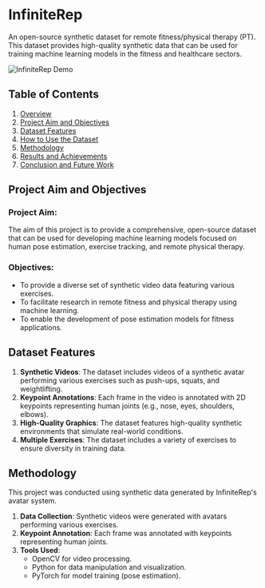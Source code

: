 # InfiniteRep
An open-source synthetic dataset for remote fitness/physical therapy (PT). This dataset provides high-quality synthetic data that can be used for training machine learning models in the fitness and healthcare sectors.

![InfiniteRep Demo](https://production-media.paperswithcode.com/datasets/79dc28fc-1373-4daa-82fd-04bbab7e70c0.gif)

## Table of Contents
1. [Overview](#overview)
2. [Project Aim and Objectives](#project-aim-and-objectives)
3. [Dataset Features](#dataset-features)
4. [How to Use the Dataset](#how-to-use-the-dataset)
5. [Methodology](#methodology)
6. [Results and Achievements](#results-and-achievements)
7. [Conclusion and Future Work](#conclusion-and-future-work)

## Project Aim and Objectives

### Project Aim:
The aim of this project is to provide a comprehensive, open-source dataset that can be used for developing machine learning models focused on human pose estimation, exercise tracking, and remote physical therapy.

### Objectives:
- To provide a diverse set of synthetic video data featuring various exercises.
- To facilitate research in remote fitness and physical therapy using machine learning.
- To enable the development of pose estimation models for fitness applications.

## Dataset Features

1. **Synthetic Videos**: The dataset includes videos of a synthetic avatar performing various exercises such as push-ups, squats, and weightlifting.
2. **Keypoint Annotations**: Each frame in the video is annotated with 2D keypoints representing human joints (e.g., nose, eyes, shoulders, elbows).
3. **High-Quality Graphics**: The dataset features high-quality synthetic environments that simulate real-world conditions.
4. **Multiple Exercises**: The dataset includes a variety of exercises to ensure diversity in training data.

## Methodology

This project was conducted using synthetic data generated by InfiniteRep's avatar system.

1. **Data Collection**: Synthetic videos were generated with avatars performing various exercises.
2. **Keypoint Annotation**: Each frame was annotated with keypoints representing human joints.
3. **Tools Used**:
   - OpenCV for video processing.
   - Python for data manipulation and visualization.
   - PyTorch for model training (pose estimation).
